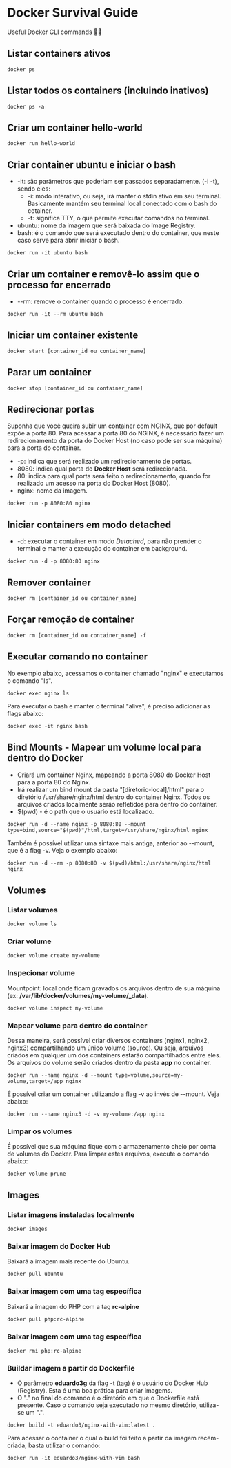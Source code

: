 # Docker Survival Guide
Useful Docker CLI commands 👷🏽

## Listar containers ativos
```
docker ps
```

## Listar todos os containers (incluindo inativos)
```
docker ps -a
```

## Criar um container hello-world
```
docker run hello-world
```

## Criar container ubuntu e iniciar o bash
- -it: são parâmetros que poderiam ser passados separadamente. (-i -t), sendo eles:
  - -i: modo interativo, ou seja, irá manter o stdin ativo em seu terminal. Basicamente mantém seu terminal local conectado com o bash do cotainer.
  - -t: significa TTY, o que permite executar comandos no terminal.
- ubuntu: nome da imagem que será baixada do Image Registry.
- bash: é o comando que será executado dentro do container, que neste caso serve para abrir iniciar o bash.
```
docker run -it ubuntu bash
```

## Criar um container e removê-lo assim que o processo for encerrado
- --rm: remove o container quando o processo é encerrado.
```
docker run -it --rm ubuntu bash
```

## Iniciar um container existente
```
docker start [container_id ou container_name]
```
## Parar um container
```
docker stop [container_id ou container_name]
```
## Redirecionar portas
Suponha que você queira subir um container com NGINX, que por default expõe a porta 80. Para acessar a porta 80 do NGINX, é necessário fazer um redirecionamento da porta do Docker Host (no caso pode ser sua máquina) para a porta do container.
- -p: indica que será realizado um redirecionamento de portas.
- 8080: indica qual porta do <b>Docker Host</b> será redirecionada.
- 80: indica para qual porta será feito o redirecionamento, quando for realizado um acesso na porta do Docker Host (8080).
- nginx: nome da imagem.
```
docker run -p 8080:80 nginx
```

## Iniciar containers em modo detached
- -d: executar o container em modo <i>Detached</i>, para não prender o terminal e manter a execução do container em background.
```
docker run -d -p 8080:80 nginx
```

## Remover container
```
docker rm [container_id ou container_name]
```

## Forçar remoção de container
```
docker rm [container_id ou container_name] -f
```

## Executar comando no container
No exemplo abaixo, acessamos o container chamado "nginx" e executamos o comando "ls".
```
docker exec nginx ls
```
Para executar o bash e manter o terminal "alive", é preciso adicionar as flags abaixo:
```
docker exec -it nginx bash
```

## Bind Mounts - Mapear um volume local para dentro do Docker
- Criará um container Nginx, mapeando a porta 8080 do Docker Host para a porta 80 do Nginx.
- Irá realizar um bind mount da pasta "[diretorio-local]/html" para o diretório /usr/share/nginx/html dentro do container Nginx. Todos os arquivos criados localmente serão refletidos para dentro do container.
- $(pwd) - é o path que o usuário está localizado.
```
docker run -d --name nginx -p 8080:80 --mount type=bind,source="$(pwd)"/html,target=/usr/share/nginx/html nginx
```
Também é possível utilizar uma sintaxe mais antiga, anterior ao --mount, que é a flag -v. Veja o exemplo abaixo:
```
docker run -d --rm -p 8080:80 -v $(pwd)/html:/usr/share/nginx/html nginx
```

## Volumes
### Listar volumes
```
docker volume ls
```

### Criar volume
```
docker volume create my-volume
```

### Inspecionar volume
Mountpoint: local onde ficam gravados os arquivos dentro de sua máquina (ex: <b>/var/lib/docker/volumes/my-volume/_data</b>).
```
docker volume inspect my-volume
```

### Mapear volume para dentro do container
Dessa maneira, será possível criar diversos containers (nginx1, nginx2, nginx3) compartilhando um único volume (source). Ou seja, arquivos criados em qualquer um dos containers estarão compartilhados entre eles. Os arquivos do volume serão criados dentro da pasta <b>app</b> no container.
```
docker run --name nginx -d --mount type=volume,source=my-volume,target=/app nginx
```
É possível criar um container utilizando a flag -v ao invés de --mount. Veja abaixo:
```
docker run --name nginx3 -d -v my-volume:/app nginx
```

### Limpar os volumes
É possível que sua máquina fique com o armazenamento cheio por conta de volumes do Docker. Para limpar estes arquivos, execute o comando abaixo:
```
docker volume prune
```

## Images
### Listar imagens instaladas localmente
```
docker images
```

### Baixar imagem do Docker Hub
Baixará a imagem mais recente do Ubuntu.
```
docker pull ubuntu
```

### Baixar imagem com uma tag específica
Baixará a imagem do PHP com a tag <b>rc-alpine</b>
```
docker pull php:rc-alpine
```

### Baixar imagem com uma tag específica
```
docker rmi php:rc-alpine
```

### Buildar imagem a partir do Dockerfile
- O parâmetro <b>eduardo3g</b> da flag -t (tag) é o usuário do Docker Hub (Registry). Esta é uma boa prática para criar imagems.
- O "." no final do comando é o diretório em que o Dockerfile está presente. Caso o comando seja executado no mesmo diretório, utiliza-se um ".".
```
docker build -t eduardo3/nginx-with-vim:latest .
```

Para acessar o container o qual o build foi feito a partir da imagem recém-criada, basta utilizar o comando:
```
docker run -it eduardo3/nginx-with-vim bash
```
